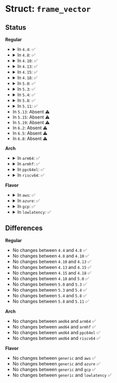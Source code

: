 # Struct: <code>frame_vector</code>

## Status
<b>Regular</b>
<ul>
<li>
<details>
<summary>In <code>4.4</code>: ✅</summary>

```c
struct frame_vector {
    unsigned int nr_allocated;
    unsigned int nr_frames;
    bool got_ref;
    bool is_pfns;
    void * ptrs[0];
};
```
</details>
</li>
<li>
<details>
<summary>In <code>4.8</code>: ✅</summary>

```c
struct frame_vector {
    unsigned int nr_allocated;
    unsigned int nr_frames;
    bool got_ref;
    bool is_pfns;
    void * ptrs[0];
};
```
</details>
</li>
<li>
<details>
<summary>In <code>4.10</code>: ✅</summary>

```c
struct frame_vector {
    unsigned int nr_allocated;
    unsigned int nr_frames;
    bool got_ref;
    bool is_pfns;
    void * ptrs[0];
};
```
</details>
</li>
<li>
<details>
<summary>In <code>4.13</code>: ✅</summary>

```c
struct frame_vector {
    unsigned int nr_allocated;
    unsigned int nr_frames;
    bool got_ref;
    bool is_pfns;
    void * ptrs[0];
};
```
</details>
</li>
<li>
<details>
<summary>In <code>4.15</code>: ✅</summary>

```c
struct frame_vector {
    unsigned int nr_allocated;
    unsigned int nr_frames;
    bool got_ref;
    bool is_pfns;
    void * ptrs[0];
};
```
</details>
</li>
<li>
<details>
<summary>In <code>4.18</code>: ✅</summary>

```c
struct frame_vector {
    unsigned int nr_allocated;
    unsigned int nr_frames;
    bool got_ref;
    bool is_pfns;
    void * ptrs[0];
};
```
</details>
</li>
<li>
<details>
<summary>In <code>5.0</code>: ✅</summary>

```c
struct frame_vector {
    unsigned int nr_allocated;
    unsigned int nr_frames;
    bool got_ref;
    bool is_pfns;
    void * ptrs[0];
};
```
</details>
</li>
<li>
<details>
<summary>In <code>5.3</code>: ✅</summary>

```c
struct frame_vector {
    unsigned int nr_allocated;
    unsigned int nr_frames;
    bool got_ref;
    bool is_pfns;
    void * ptrs[0];
};
```
</details>
</li>
<li>
<details>
<summary>In <code>5.4</code>: ✅</summary>

```c
struct frame_vector {
    unsigned int nr_allocated;
    unsigned int nr_frames;
    bool got_ref;
    bool is_pfns;
    void * ptrs[0];
};
```
</details>
</li>
<li>
<details>
<summary>In <code>5.8</code>: ✅</summary>

```c
struct frame_vector {
    unsigned int nr_allocated;
    unsigned int nr_frames;
    bool got_ref;
    bool is_pfns;
    void * ptrs[0];
};
```
</details>
</li>
<li>
<details>
<summary>In <code>5.11</code>: ✅</summary>

```c
struct frame_vector {
    unsigned int nr_allocated;
    unsigned int nr_frames;
    bool got_ref;
    bool is_pfns;
    void * ptrs[0];
};
```
</details>
</li>
<li>
In <code>5.13</code>: Absent ⚠️
</li>
<li>
In <code>5.15</code>: Absent ⚠️
</li>
<li>
In <code>5.19</code>: Absent ⚠️
</li>
<li>
In <code>6.2</code>: Absent ⚠️
</li>
<li>
In <code>6.5</code>: Absent ⚠️
</li>
<li>
In <code>6.8</code>: Absent ⚠️
</li>
</ul>
<b>Arch</b>
<ul>
<li>
<details>
<summary>In <code>arm64</code>: ✅</summary>

```c
struct frame_vector {
    unsigned int nr_allocated;
    unsigned int nr_frames;
    bool got_ref;
    bool is_pfns;
    void * ptrs[0];
};
```
</details>
</li>
<li>
<details>
<summary>In <code>armhf</code>: ✅</summary>

```c
struct frame_vector {
    unsigned int nr_allocated;
    unsigned int nr_frames;
    bool got_ref;
    bool is_pfns;
    void * ptrs[0];
};
```
</details>
</li>
<li>
<details>
<summary>In <code>ppc64el</code>: ✅</summary>

```c
struct frame_vector {
    unsigned int nr_allocated;
    unsigned int nr_frames;
    bool got_ref;
    bool is_pfns;
    void * ptrs[0];
};
```
</details>
</li>
<li>
<details>
<summary>In <code>riscv64</code>: ✅</summary>

```c
struct frame_vector {
    unsigned int nr_allocated;
    unsigned int nr_frames;
    bool got_ref;
    bool is_pfns;
    void * ptrs[0];
};
```
</details>
</li>
</ul>
<b>Flavor</b>
<ul>
<li>
<details>
<summary>In <code>aws</code>: ✅</summary>

```c
struct frame_vector {
    unsigned int nr_allocated;
    unsigned int nr_frames;
    bool got_ref;
    bool is_pfns;
    void * ptrs[0];
};
```
</details>
</li>
<li>
<details>
<summary>In <code>azure</code>: ✅</summary>

```c
struct frame_vector {
    unsigned int nr_allocated;
    unsigned int nr_frames;
    bool got_ref;
    bool is_pfns;
    void * ptrs[0];
};
```
</details>
</li>
<li>
<details>
<summary>In <code>gcp</code>: ✅</summary>

```c
struct frame_vector {
    unsigned int nr_allocated;
    unsigned int nr_frames;
    bool got_ref;
    bool is_pfns;
    void * ptrs[0];
};
```
</details>
</li>
<li>
<details>
<summary>In <code>lowlatency</code>: ✅</summary>

```c
struct frame_vector {
    unsigned int nr_allocated;
    unsigned int nr_frames;
    bool got_ref;
    bool is_pfns;
    void * ptrs[0];
};
```
</details>
</li>
</ul>

## Differences
<b>Regular</b>
<ul>
<li>
No changes between <code>4.4</code> and <code>4.8</code> ✅
</li>
<li>
No changes between <code>4.8</code> and <code>4.10</code> ✅
</li>
<li>
No changes between <code>4.10</code> and <code>4.13</code> ✅
</li>
<li>
No changes between <code>4.13</code> and <code>4.15</code> ✅
</li>
<li>
No changes between <code>4.15</code> and <code>4.18</code> ✅
</li>
<li>
No changes between <code>4.18</code> and <code>5.0</code> ✅
</li>
<li>
No changes between <code>5.0</code> and <code>5.3</code> ✅
</li>
<li>
No changes between <code>5.3</code> and <code>5.4</code> ✅
</li>
<li>
No changes between <code>5.4</code> and <code>5.8</code> ✅
</li>
<li>
No changes between <code>5.8</code> and <code>5.11</code> ✅
</li>
</ul>
<b>Arch</b>
<ul>
<li>
No changes between <code>amd64</code> and <code>arm64</code> ✅
</li>
<li>
No changes between <code>amd64</code> and <code>armhf</code> ✅
</li>
<li>
No changes between <code>amd64</code> and <code>ppc64el</code> ✅
</li>
<li>
No changes between <code>amd64</code> and <code>riscv64</code> ✅
</li>
</ul>
<b>Flavor</b>
<ul>
<li>
No changes between <code>generic</code> and <code>aws</code> ✅
</li>
<li>
No changes between <code>generic</code> and <code>azure</code> ✅
</li>
<li>
No changes between <code>generic</code> and <code>gcp</code> ✅
</li>
<li>
No changes between <code>generic</code> and <code>lowlatency</code> ✅
</li>
</ul>

